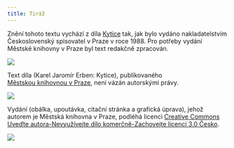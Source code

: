 ```yaml
---
title: Tiráž
---
```


Znění tohoto textu vychází z díla [Kytice](https://aleph.nkp.cz/F/?func=direct&doc_number=000042630&local_base=CNB) tak, jak bylo vydáno nakladatelstvím Československý spisovatel v Praze v roce 1988. Pro potřeby vydání Městské knihovny v Praze byl text redakčně zpracován.

![](../Images/image003.jpg)

Text díla (Karel Jaromír Erben: Kytice), publikovaného [Městskou knihovnou v Praze](https://www.mlp.cz/cz/), není vázán autorskými právy.

![](../Images/image001.jpg)

Vydání (obálka, upoutávka, citační stránka a grafická úprava), jehož autorem je Městská knihovna v Praze, podléhá licenci [Creative Commons Uveďte autora-Nevyužívejte dílo komerčně-Zachovejte licenci 3.0 Česko](https://creativecommons.org/licenses/by-nc-sa/3.0/cz/).

![](../Images/image004.jpg)